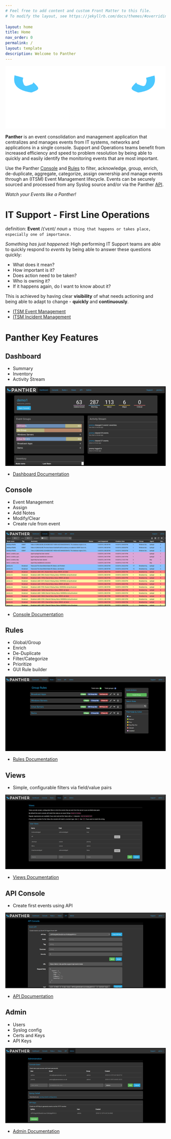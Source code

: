 ```yaml
---
# Feel free to add content and custom Front Matter to this file.
# To modify the layout, see https://jekyllrb.com/docs/themes/#overriding-theme-defaults

layout: home
title: Home
nav_order: 0
permalink: /
layout: template
description: Welcome to Panther
---
```


![](img/PANTHER-LOGO_TRANSPARENT_BG.png)

**Panther** is an event consolidation and management application that centralizes and manages events from IT systems, networks and applications in a single console. Support and Operations teams benefit from increased efficiency and speed to problem resolution by being able to quickly and easily identify the monitoring events that are most important.

Use the Panther [Console](./panther/console/index.md#overview) and [Rules](./panther/rules/index.md#overview) to filter, acknowledge, group, enrich, de-duplicate, aggregate, categorize, assign ownership and manage events through an (ITSM) Event Management lifecycle. Events can be securely sourced and processed from any Syslog source and/or via the Panther [API](./panther/api/index.md#introduction).

_Watch your Events like a Panther!_

# IT Support - First Line Operations
definition: **Event**
  /ɪˈvɛnt/
  _noun_
  `a thing that happens or takes place, especially one of importance.`

_Something has just happened:_ High performing IT Support teams are able to quickly respond to _events_ by being able to answer these questions quickly:

* What does it mean?
* How important is it?
* Does action need to be taken?
* Who is owning it?
* If it happens again, do I want to know about it?

This is achieved by having clear **visibility** of what needs actioning and being able to adapt to change - **quickly** and **continuously**.

* [ITSM Event Management](./panther/about/index.md#itsm-event-management)
* [ITSM Incident Management](./panther/about/index.md#itsm-incident-management)


# Panther Key Features
## Dashboard
 * Summary
 * Inventory
 * Activity Stream

![](./img/Dashboard.png)

 * [Dashboard Documentation](./panther/dashboard/index.md#overview)


## Console
 * Event Management
 * Assign
 * Add Notes
 * Modify/Clear
 * Create rule from event

![](./img/Console.png)

 * [Console Documentation](./panther/console/index.md#overview)

## Rules
 * Global/Group
 * Enrich
 * De-Duplicate
 * Filter/Categorize
 * Prioritize
 * GUI Rule builder

![](./img/Rules.png)

 * [Rules Documentation](./panther/rules/index.md#overview)

## Views
 * Simple, configurable filters via field/value pairs

![](./img/Views.png)

 * [Views Documentation](./panther/views/index.md#overview)

## API Console
 * Create first events using API

![](./img/APIConsole.png)

 * [API Documentation](./panther/api/index.md#introduction)

## Admin
 * Users
 * Syslog config
 * Certs and Keys
 * API Keys

![](./img/Admin.png)

 * [Admin Documentation](./panther/admin/index.md#introduction)
